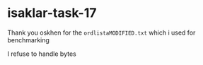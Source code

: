 # isaklar-task-17

Thank you oskhen for the `ordlistaMODIFIED.txt` which i used for benchmarking

I refuse to handle bytes
